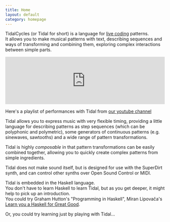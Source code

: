```yaml
---
title: Home
layout: default
category: homepage
---
```


<div class="col-xs-12">
<p class="lead">
TidalCycles (or Tidal for short) is a language for
<a href="http://toplap.org">live coding</a> patterns.<br class="visible-lg">
It allows you to make
musical patterns with text, describing sequences and ways of
transforming and combining them, exploring complex interactions
between simple parts.
</p>
</div>

<div class="col-xs-12 col-sm-push-5 col-sm-7 col-md-push-4 col-md-8">
  <div class="thumbnail">
    <div class="embed-responsive embed-responsive-16by9">
      <iframe class="embed-responsive-item" width="100%" src="https://www.youtube.com/embed/videoseries?list=PLybSFICi4UliK17U6rxPneXAyxvmGAe5T" frameborder="0" allowfullscreen></iframe>
    </div>
    <div class="caption">
      <p>
        Here's a playlist of performances with Tidal
        from <a href="http://youtube.com/c/tidalcycles">our youtube channel</a>
      </p>
    </div>
  </div>
</div>

<div class="col-xs-12 col-sm-pull-7 col-sm-5 col-md-pull-8 col-md-4">
<p>
  Tidal allows you to express music with very flexible timing, providing
  a little language for describing patterns as step sequences (which
  can be polyphonic and polymetric), some generators of continuous
  patterns (e.g. sinewaves, sawtooths) and a wide range of pattern
  transformations.
</p>
<p>
  Tidal is highly <em>composable</em> in that pattern
  transformations can be easily combined together, allowing you to
  quickly create complex patterns from simple ingredients.
</p>
<p>
  Tidal does not make sound itself, but is designed for use with the
  SuperDirt synth, and can control other synths over Open Sound Control
  or MIDI.
</p>
</div>



<div class="col-xs-12">
<p>
  Tidal is embedded in the Haskell language.<br>
  You don't have to learn
  Haskell to learn Tidal, but as you get deeper, it might help to pick
  up an introduction.<br>
  You could try Graham Hutton's "Programming in
  Haskell", Miran Lipovača's
  <a title="which has a free online version" href="http://learnyouahaskell.com/">Learn you a Haskell for Great Good</a>.
</p>
<p>
  Or, you could try learning just
  by playing with Tidal&hellip;
</p>
</div>
